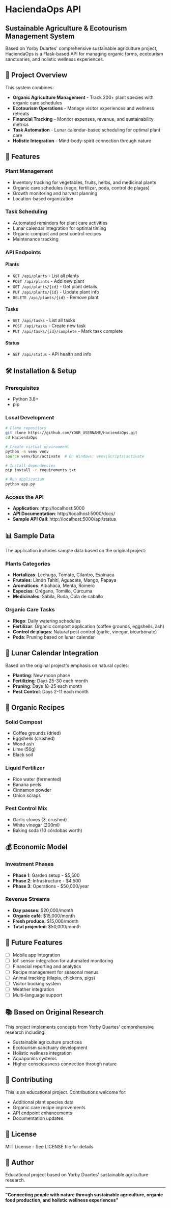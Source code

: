 # HaciendaOps API

## Sustainable Agriculture & Ecotourism Management System

Based on Yorby Duartes' comprehensive sustainable agriculture project, HaciendaOps is a Flask-based API for managing organic farms, ecotourism sanctuaries, and holistic wellness experiences.

## 🌱 Project Overview

This system combines:
- **Organic Agriculture Management** - Track 200+ plant species with organic care schedules
- **Ecotourism Operations** - Manage visitor experiences and wellness retreats  
- **Financial Tracking** - Monitor expenses, revenue, and sustainability metrics
- **Task Automation** - Lunar calendar-based scheduling for optimal plant care
- **Holistic Integration** - Mind-body-spirit connection through nature

## 🚀 Features

### Plant Management
- Inventory tracking for vegetables, fruits, herbs, and medicinal plants
- Organic care schedules (riego, fertilizar, poda, control de plagas)
- Growth monitoring and harvest planning
- Location-based organization

### Task Scheduling  
- Automated reminders for plant care activities
- Lunar calendar integration for optimal timing
- Organic compost and pest control recipes
- Maintenance tracking

### API Endpoints

#### Plants
- `GET /api/plants` - List all plants
- `POST /api/plants` - Add new plant
- `GET /api/plants/{id}` - Get plant details
- `PUT /api/plants/{id}` - Update plant info
- `DELETE /api/plants/{id}` - Remove plant

#### Tasks
- `GET /api/tasks` - List all tasks
- `POST /api/tasks` - Create new task
- `PUT /api/tasks/{id}/complete` - Mark task complete

#### Status
- `GET /api/status` - API health and info

## 🛠️ Installation & Setup

### Prerequisites
- Python 3.8+
- pip

### Local Development
```bash
# Clone repository
git clone https://github.com/YOUR_USERNAME/HaciendaOps.git
cd HaciendaOps

# Create virtual environment
python -m venv venv
source venv/bin/activate  # On Windows: venv\Scripts\activate

# Install dependencies
pip install -r requirements.txt

# Run application
python app.py
```

### Access the API
- **Application**: http://localhost:5000
- **API Documentation**: http://localhost:5000/docs/
- **Sample API Call**: http://localhost:5000/api/status

## 📊 Sample Data

The application includes sample data based on the original project:

### Plants Categories
- **Hortalizas**: Lechuga, Tomate, Cilantro, Espinaca
- **Frutales**: Limón Tahití, Aguacate, Mango, Papaya  
- **Aromáticos**: Albahaca, Menta, Romero
- **Especias**: Orégano, Tomillo, Cúrcuma
- **Medicinales**: Sábila, Ruda, Cola de caballo

### Organic Care Tasks
- **Riego**: Daily watering schedules
- **Fertilizar**: Organic compost application (coffee grounds, eggshells, ash)
- **Control de plagas**: Natural pest control (garlic, vinegar, bicarbonate)
- **Poda**: Pruning based on lunar calendar

## 🌙 Lunar Calendar Integration

Based on the original project's emphasis on natural cycles:
- **Planting**: New moon phase
- **Fertilizing**: Days 25-30 each month  
- **Pruning**: Days 18-25 each month
- **Pest Control**: Days 2-11 each month

## 🌿 Organic Recipes

### Solid Compost
- Coffee grounds (dried)
- Eggshells (crushed)
- Wood ash
- Lime (50g)
- Black soil

### Liquid Fertilizer  
- Rice water (fermented)
- Banana peels
- Cinnamon powder
- Onion scraps

### Pest Control Mix
- Garlic cloves (3, crushed)
- White vinegar (200ml)
- Baking soda (10 córdobas worth)

## 💰 Economic Model

### Investment Phases
- **Phase 1**: Garden setup - $5,500
- **Phase 2**: Infrastructure - $4,500  
- **Phase 3**: Operations - $50,000/year

### Revenue Streams
- **Day passes**: $20,000/month
- **Organic café**: $15,000/month
- **Fresh produce**: $15,000/month
- **Total projected**: $50,000/month

## 🎯 Future Features

- [ ] Mobile app integration
- [ ] IoT sensor integration for automated monitoring
- [ ] Financial reporting and analytics
- [ ] Recipe management for seasonal menus
- [ ] Animal tracking (tilapia, chickens, pigs)
- [ ] Visitor booking system
- [ ] Weather integration
- [ ] Multi-language support

## 📚 Based on Original Research

This project implements concepts from Yorby Duartes' comprehensive research including:
- Sustainable agriculture practices
- Ecotourism sanctuary development  
- Holistic wellness integration
- Aquaponics systems
- Higher consciousness connection through nature

## 🤝 Contributing

This is an educational project. Contributions welcome for:
- Additional plant species data
- Organic care recipe improvements
- API endpoint enhancements
- Documentation updates

## 📄 License

MIT License - See LICENSE file for details

## 👤 Author

Educational project based on Yorby Duartes' sustainable agriculture research.

---

**"Connecting people with nature through sustainable agriculture, organic food production, and holistic wellness experiences"**
